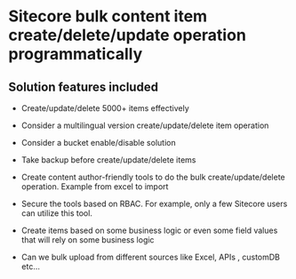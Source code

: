 # Sitecore bulk content item create/delete/update operation programmatically

## Solution features included

* Create/update/delete 5000+ items effectively

* Consider a multilingual version create/update/delete item operation

* Consider a bucket enable/disable solution

* Take backup before create/update/delete items

* Create content author-friendly tools to do the bulk create/update/delete operation. Example from excel to import

* Secure the tools based on RBAC. For example, only a few Sitecore users can utilize this tool.

* Create items based on some business logic or even some field values that will rely on some business logic

* Can we bulk upload from different sources like Excel, APIs , customDB etc…
